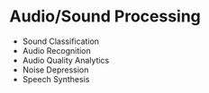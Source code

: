 # Audio/Sound Processing 

- Sound Classification
- Audio Recognition
- Audio Quality Analytics
- Noise Depression
- Speech Synthesis
